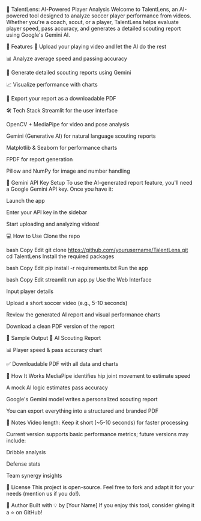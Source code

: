🎯 TalentLens: AI-Powered Player Analysis
Welcome to TalentLens, an AI-powered tool designed to analyze soccer player performance from videos. Whether you're a coach, scout, or a player, TalentLens helps evaluate player speed, pass accuracy, and generates a detailed scouting report using Google's Gemini AI.

🚀 Features
🎥 Upload your playing video and let the AI do the rest

📊 Analyze average speed and passing accuracy

🤖 Generate detailed scouting reports using Gemini

📈 Visualize performance with charts

📄 Export your report as a downloadable PDF

🛠️ Tech Stack
Streamlit for the user interface

OpenCV + MediaPipe for video and pose analysis

Gemini (Generative AI) for natural language scouting reports

Matplotlib & Seaborn for performance charts

FPDF for report generation

Pillow and NumPy for image and number handling

🔑 Gemini API Key Setup
To use the AI-generated report feature, you'll need a Google Gemini API key.
Once you have it:

Launch the app

Enter your API key in the sidebar

Start uploading and analyzing videos!

💻 How to Use
Clone the repo

bash
Copy
Edit
git clone https://github.com/yourusername/TalentLens.git
cd TalentLens
Install the required packages

bash
Copy
Edit
pip install -r requirements.txt
Run the app

bash
Copy
Edit
streamlit run app.py
Use the Web Interface

Input player details

Upload a short soccer video (e.g., 5-10 seconds)

Review the generated AI report and visual performance charts

Download a clean PDF version of the report

📂 Sample Output
📑 AI Scouting Report

📊 Player speed & pass accuracy chart

✅ Downloadable PDF with all data and charts

🧠 How It Works
MediaPipe identifies hip joint movement to estimate speed

A mock AI logic estimates pass accuracy

Google's Gemini model writes a personalized scouting report

You can export everything into a structured and branded PDF

📎 Notes
Video length: Keep it short (~5-10 seconds) for faster processing

Current version supports basic performance metrics; future versions may include:

Dribble analysis

Defense stats

Team synergy insights

📃 License
This project is open-source. Feel free to fork and adapt it for your needs (mention us if you do!).

🙌 Author
Built with 💡 by [Your Name]
If you enjoy this tool, consider giving it a ⭐ on GitHub!

